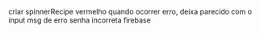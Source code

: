 criar spinnerRecipe vermelho quando ocorrer erro, deixa parecido com o input
msg de erro senha incorreta firebase